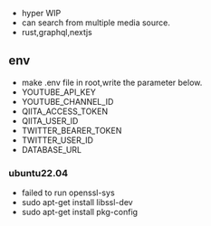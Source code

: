 - hyper WIP
- can search from multiple media source.
- rust,graphql,nextjs

## env
- make .env file in root,write the parameter below.
- YOUTUBE_API_KEY
- YOUTUBE_CHANNEL_ID
- QIITA_ACCESS_TOKEN
- QIITA_USER_ID
- TWITTER_BEARER_TOKEN
- TWITTER_USER_ID
- DATABASE_URL

### ubuntu22.04
- failed to run  openssl-sys
- sudo apt-get install libssl-dev
- sudo apt-get install pkg-config